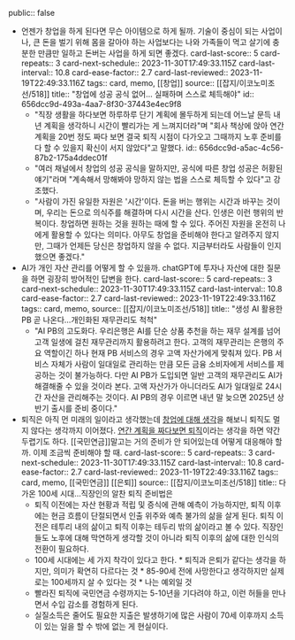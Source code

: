 public:: false

- 언젠가 창업을 하게 된다면 무슨 아이템으로 하게 될까. 기술이 중심이 되는 사업이나, 큰 돈을 벌기 위해 몸을 갈아야 하는 사업보다는 나와 가족들이 먹고 살기에 충분한 만큼만 일하고 돈버는 사업을 하게 되면 좋겠다.
  card-last-score:: 5
  card-repeats:: 3
  card-next-schedule:: 2023-11-30T17:49:33.115Z
  card-last-interval:: 10.8
  card-ease-factor:: 2.7
  card-last-reviewed:: 2023-11-19T22:49:33.116Z
  tags:: card, memo, [[창업]]
  source:: [[잡지/이코노미조선/518]]
  title:: "창업에 성공 공식 없어… 실패하며 스스로 체득해야"
  id:: 656dcc9d-493a-4aa7-8f30-37443e4ec9f8
	- "직장 생활을 하다보면 하루하루 단기 계획에 몰두하게 되는데 어느날 문득 내년 계획을 생각하니 시간이 빨리가는 게 느껴지더라"며 "회사 책상에 앉아 연간 계획을 20번 정도 짜다 보면 결국 퇴직 시점이 다가오고 그때까지 노후 준비를 다 할 수 있을지 확신이 서지 않았다"고 말했다.
	  id:: 656dcc9d-a5ac-4c56-87b2-175a4ddec01f
	- "여러 채널에서 창업의 성공 공식을 말하지만, 공식에 따른 창업 성공은 허황된 얘기"라며 "계속해서 망해봐야 망하지 않는 법을 스스로 체득할 수 있다"고 강조했다.
	- "사람이 가진 유일한 자원은 '시간'이다. 돈을 버는 행위는 시간과 바꾸는 것이며, 우리는 돈으로 의식주를 해결하며 다시 시간을 산다. 인생은 이런 행위의 반복이다. 창업하면 원하는 것을 원하는 때에 할 수 있다. 주어진 자원을 온전히 나에게 활용할 수 있다는 의미다. 아무도 창업을 준비해야 한다고 알려주지 않지만, 그때가 언제든 당신은 창업하지 않을 수 없다. 지금부터라도 사람들이 인지했으면 좋겠다."
- AI가 개인 자산 관리를 어떻게 할 수 있을까. chatGPT에 투자나 자산에 대한 질문을 하면 굉장히 방어적인 답변을 한다. 
  card-last-score:: 5
  card-repeats:: 3
  card-next-schedule:: 2023-11-30T17:49:33.115Z
  card-last-interval:: 10.8
  card-ease-factor:: 2.7
  card-last-reviewed:: 2023-11-19T22:49:33.116Z
  tags:: card, memo,
  source:: [[잡지/이코노미조선/518]] 
  title:: "생성 AI 활용한 PB 곧 나온다…개인화된 재무관리도 척척"
	- "AI PB의 고도화다. 우리은행은 AI를 단순 상품 추천을 하는 재무 설계를 넘어 고객 일생에 걸친 재무관리까지 활용하려고 한다. 고객의 재무관리는 은행의 주요 역할이긴 하나 현재 PB 서비스의 경우 고액 자산가에게 맞춰져 있다. PB 서비스 자체가 사람이 일대일로 관리하는 만큼 모든 금융 소비자에게 서비스를 제공하는 것이 불가능하다. 다만 AI PB가 도입되면 일반 고객의 재무관리도 AI가 해결해줄 수 있을 것이라 본다. 고액 자산가가 아니더라도 AI가 일대일로 24시간 자산을 관리해주는 것이다. AI PB의 경우 이르면 내년 말 늦으면 2025년 상반기 출시를 준비 중이다."
- 퇴직은 아직 먼 미래의 일이라고 생각했는데 [창업에 대해 생각](((656dcc9d-493a-4aa7-8f30-37443e4ec9f8)))을 해보니 퇴직도 멀지 않다는 생각까지 이어졌다. [연간 계획을 짜다보면 퇴직](((656dcc9d-a5ac-4c56-87b2-175a4ddec01f)))이라는 생각을 하면 약간 두렵기도 하다. [[국민연금]]말고는 거의 준비가 안 되어있는데 어떻게 대응해야 할까. 이제 조금씩 준비해야 할 때.
  card-last-score:: 5
  card-repeats:: 3
  card-next-schedule:: 2023-11-30T17:49:33.115Z
  card-last-interval:: 10.8
  card-ease-factor:: 2.7
  card-last-reviewed:: 2023-11-19T22:49:33.116Z
  tags:: card, memo, [[국민연금]] [[은퇴]] 
  source:: [[잡지/이코노미조선/518]] 
  title:: 다가온 100세 시대…직장인의 알찬 퇴직 준비법은
	- 퇴직 이전에는 자산 현황과 적립 및 증식에 관해 예측이 가능하지만, 퇴직 이후에는 현금 흐름이 단절되면서 인출 위주와 예측 불가의 삶을 살게 된다. 퇴직 이전은 테투리 내의 삶이고 퇴직 이후는 테두리 밖의 삶이라고 볼 수 있다. 직장인들도 노후에 대해 막연하게 생각할 것이 아니라 퇴직 이후의 삶에 대한 인식의 전환이 필요하다.
	- 100세 시대에는 세 가지 착각이 있다고 한다. * 퇴직과 은퇴가 같다는 생각을 하지만, 의미가 확연히 다르다는 것 * 85-90세 전에 사망한다고 생각하지만 실제로는 100세까지 살 수 있다는 것 * 나는 예외일 것
	- 빨라진 퇴직에 국민연금 수령까지는 5-10년을 기다려야 하고, 이런 허들을 만나면서 수입 감소를 경험하게 된다.
	- 실질소득은 줄어도 필요한 지출은 발생하기에 많은 사람이 70세 이후까지 소득이 있는 일을 할 수 밖에 없는 게 현실이다.